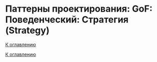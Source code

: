 # Паттерны проектирования: GoF: Поведенческий: Стратегия (Strategy)

<!--
https://refactoring.guru/ru/design-patterns/catalog
-->

[К оглавлению](../../../README.md)



[К оглавлению](../../../README.md)
